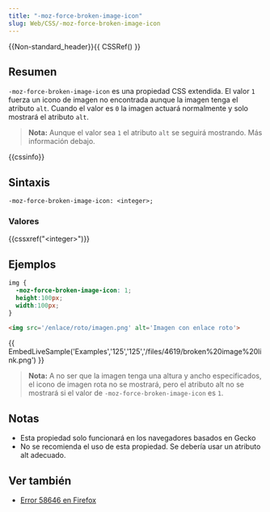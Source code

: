 ```yaml
---
title: "-moz-force-broken-image-icon"
slug: Web/CSS/-moz-force-broken-image-icon
---
```


{{Non-standard_header}}{{ CSSRef() }}

## Resumen

`-moz-force-broken-image-icon` es una propiedad CSS extendida. El valor `1` fuerza un icono de imagen no encontrada aunque la imagen tenga el atributo `alt`. Cuando el valor es `0` la imagen actuará normalmente y solo mostrará el atributo `alt`.

> **Nota:** Aunque el valor sea `1` el atributo `alt` se seguirá mostrando. Más información debajo.

{{cssinfo}}

## Sintaxis

```
-moz-force-broken-image-icon: <integer>;
```

### Valores

{{cssxref("&lt;integer&gt;")}}

## Ejemplos

```css
img {
  -moz-force-broken-image-icon: 1;
  height:100px;
  width:100px;
}
```

```html
<img src='/enlace/roto/imagen.png' alt='Imagen con enlace roto'>
```

{{ EmbedLiveSample('Examples','125','125','/files/4619/broken%20image%20link.png') }}

> **Nota:** A no ser que la imagen tenga una altura y ancho especificados, el icono de imagen rota no se mostrará, pero el atributo alt no se mostrará si el valor de `-moz-force-broken-image-icon` es `1`.

## Notas

- Esta propiedad solo funcionará en los navegadores basados en Gecko
- No se recomienda el uso de esta propiedad. Se debería usar un atributo alt adecuado.

## Ver también

- [Error 58646 en Firefox](https://bugzil.la/58646)

